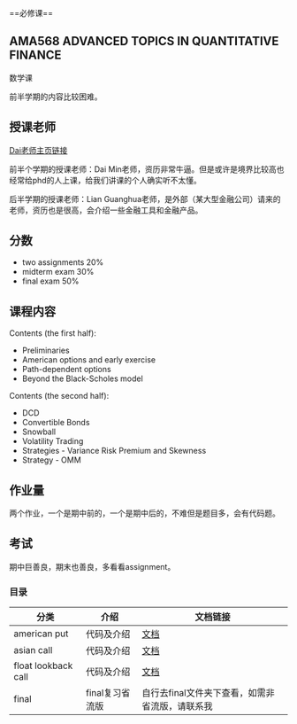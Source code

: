 ==必修课==

## AMA568 ADVANCED TOPICS IN QUANTITATIVE FINANCE

数学课

前半学期的内容比较困难。
## 授课老师
[Dai老师主页链接](https://www.polyu.edu.hk/ama/people/academic-staff/prof-dai-min/)

前半个学期的授课老师：Dai Min老师，资历非常牛逼。但是或许是境界比较高也经常给phd的人上课，给我们讲课的个人确实听不太懂。

后半学期的授课老师：Lian Guanghua老师，是外部（某大型金融公司）请来的老师，资历也是很高，会介绍一些金融工具和金融产品。
## 分数
- two assignments 20% 
- midterm exam 30% 
- final exam 50%

## 课程内容
Contents (the first half):
- Preliminaries
- American options and early exercise
- Path-dependent options
- Beyond the Black-Scholes model

Contents (the second half):
- DCD
- Convertible Bonds
- Snowball
- Volatility Trading
- Strategies - Variance Risk Premium and Skewness
- Strategy - OMM

## 作业量
两个作业，一个是期中前的，一个是期中后的，不难但是题目多，会有代码题。

## 考试
期中巨善良，期末也善良，多看看assignment。

### 目录

| 分类                  | 介绍    | 文档链接                                       | 
|---------------------|-------|--------------------------------------------|
| american put        | 代码及介绍 | [文档](assignment1/american_put.md)        |         
| asian call          | 代码及介绍 | [文档](assignment1/asian_call.md)          | 
| float lookback call | 代码及介绍 | [文档](assignment1/float_lookback_call.md) | 
| final      | final复习省流版    | 自行去final文件夹下查看，如需非省流版，请联系我    |  |



